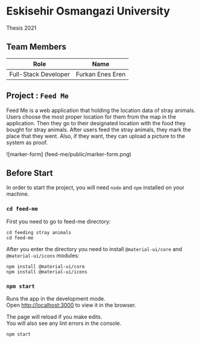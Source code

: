 # Eskisehir Osmangazi University   
Thesis 2021

## Team Members

| Role                  | Name             |
|-----------------------|------------------|
| Full-Stack Developer  | Furkan Enes Eren |

## Project : `Feed Me`

Feed Me is a web application that holding the location data of stray animals.
Users choose the most proper location for them from the map in the application. Then they go to their designated location 
with the food they bought for stray animals. After users feed the stray animals, they mark the place that they went.
Also, if they want, they can upload a picture to the system as proof. 

![marker-form] (feed-me/public/marker-form.png)

## Before Start

In order to start the project, you will need `node` and `npm` installed on your machine.

### `cd feed-me`

First you need to go to feed-me directory: 

```shell
cd feeding stray animals
cd feed-me
```
After you enter the directory you need to install `@material-ui/core` and `@material-ui/icons` modules:

```shell
npm install @material-ui/core
npm install @material-ui/icons
```

### `npm start`

Runs the app in the development mode.\
Open [http://localhost:3000](http://localhost:3000) to view it in the browser.

The page will reload if you make edits.\
You will also see any lint errors in the console.

```shell
npm start
```